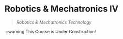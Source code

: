 # Robotics & Mechatronics IV
> *Robotics & Mechatronics Technology*

:::warning This Course is Under Construction!

